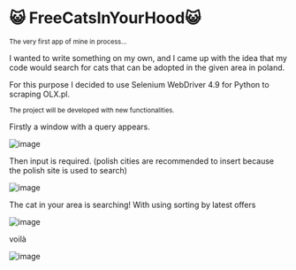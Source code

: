 # :smiley_cat: FreeCatsInYourHood:smiley_cat:
<sup> The very first app of mine in process... </sup>

 I wanted to write something on my own, and I came up with the idea that my code would search for cats that can be adopted in the given area in poland. 

For this purpose I decided to use Selenium WebDriver 4.9 for Python to scraping OLX.pl.

<sup> The project will be developed with new functionalities. </sup>

Firstly a window with a query appears.

![image](https://github.com/Julkab/FreeCatsInYourHood/assets/126502889/97590027-b0ae-4b1b-9874-c00d9feee7cc)


Then input is required. (polish cities are recommended to insert because the polish site is used to search)

![image](https://github.com/Julkab/FreeCatsInYourHood/assets/126502889/03830faa-924a-4100-823a-43abcf2f0497)

The cat in your area is searching! 
With using sorting by latest offers

![image](https://github.com/Julkab/FreeCatsInYourHood/assets/126502889/07905b08-c380-4ea4-b869-d2ce37d71e82)


voilà 

![image](https://github.com/Julkab/FreeCatsInYourHood/assets/126502889/f45d1831-eb39-4cbb-9a52-6beceeea791b)
